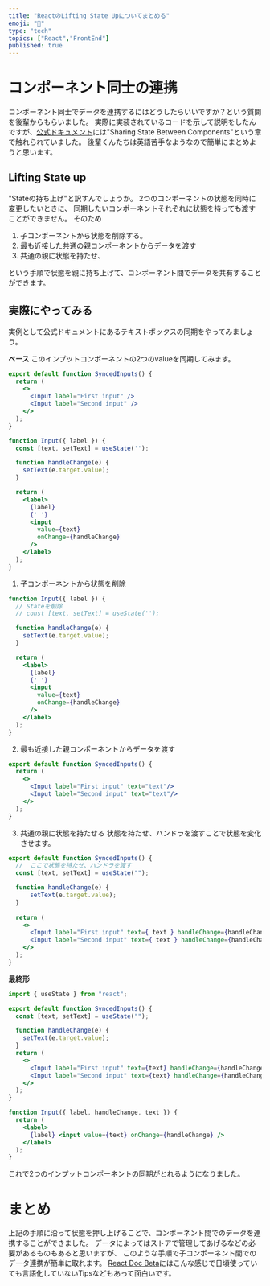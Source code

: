 ```yaml
---
title: "ReactのLifting State Upについてまとめる"
emoji: "🔖"
type: "tech"
topics: ["React","FrontEnd"]
published: true
---
```

# コンポーネント同士の連携
コンポーネント同士でデータを連携するにはどうしたらいいですか？という質問を後輩からもらいました。
実際に実装されているコードを示して説明をしたんですが、[公式ドキュメント](https://beta.reactjs.org/learn/sharing-state-between-components)には"Sharing State Between Components"という章で触れられていました。
後輩くんたちは英語苦手なようなので簡単にまとめようと思います。


## Lifting State up
"Stateの持ち上げ"と訳すんでしょうか。
2つのコンポーネントの状態を同時に変更したいときに、
同期したいコンポーネントそれぞれに状態を持っても渡すことができません。
そのため
1. 子コンポーネントから状態を削除する。
2. 最も近接した共通の親コンポーネントからデータを渡す
3. 共通の親に状態を持たせ、

という手順で状態を親に持ち上げて、コンポーネント間でデータを共有することができます。
## 実際にやってみる
実例として公式ドキュメントにあるテキストボックスの同期をやってみましょう。

**ベース**
このインプットコンポーネントの2つのvalueを同期してみます。
```jsx
export default function SyncedInputs() {
  return (
    <>
      <Input label="First input" />
      <Input label="Second input" />
    </>
  );
}

function Input({ label }) {
  const [text, setText] = useState('');

  function handleChange(e) {
    setText(e.target.value);
  }

  return (
    <label>
      {label}
      {' '}
      <input
        value={text}
        onChange={handleChange}
      />
    </label>
  );
}
```
1. 子コンポーネントから状態を削除
```jsx
function Input({ label }) {
  // Stateを削除
  // const [text, setText] = useState('');

  function handleChange(e) {
    setText(e.target.value);
  }

  return (
    <label>
      {label}
      {' '}
      <input
        value={text}
        onChange={handleChange}
      />
    </label>
  );
}
```
2. 最も近接した親コンポーネントからデータを渡す
```jsx
export default function SyncedInputs() {
  return (
    <>
      <Input label="First input" text="text"/>
      <Input label="Second input" text="text"/>
    </>
  );
}
```

3. 共通の親に状態を持たせる
状態を持たせ、ハンドラを渡すことで状態を変化させます。
```jsx
export default function SyncedInputs() {
  //  ここで状態を持たせ、ハンドラを渡す
  const [text, setText] = useState("");

  function handleChange(e) {
      setText(e.target.value);
  }    
  
  return (
    <>
      <Input label="First input" text={ text } handleChange={handleChange}/>
      <Input label="Second input" text={ text } handleChange={handleChange}/>
    </>
  );
}
```


**最終形**

```jsx
import { useState } from "react";

export default function SyncedInputs() {
  const [text, setText] = useState("");

  function handleChange(e) {
    setText(e.target.value);
  }
  return (
    <>
      <Input label="First input" text={text} handleChange={handleChange} />
      <Input label="Second input" text={text} handleChange={handleChange} />
    </>
  );
}

function Input({ label, handleChange, text }) {
  return (
    <label>
      {label} <input value={text} onChange={handleChange} />
    </label>
  );
}
```

これで2つのインプットコンポーネントの同期がとれるようになりました。

# まとめ
上記の手順に沿って状態を押し上げることで、コンポーネント間でのデータを連携することができました。
データによってはストアで管理してあげるなどの必要があるものもあると思いますが、
このような手順で子コンポーネント間でのデータ連携が簡単に取れます。
[React Doc Beta](https://beta.reactjs.org/learn/sharing-state-between-components)にはこんな感じで日頃使っていても言語化していないTipsなどもあって面白いです。